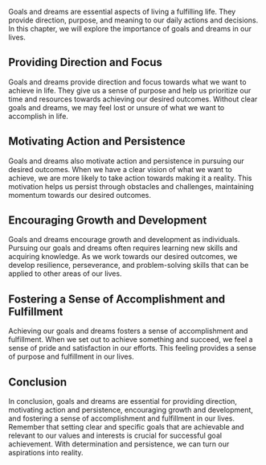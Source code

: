 
Goals and dreams are essential aspects of living a fulfilling life. They provide direction, purpose, and meaning to our daily actions and decisions. In this chapter, we will explore the importance of goals and dreams in our lives.

Providing Direction and Focus
-----------------------------

Goals and dreams provide direction and focus towards what we want to achieve in life. They give us a sense of purpose and help us prioritize our time and resources towards achieving our desired outcomes. Without clear goals and dreams, we may feel lost or unsure of what we want to accomplish in life.

Motivating Action and Persistence
---------------------------------

Goals and dreams also motivate action and persistence in pursuing our desired outcomes. When we have a clear vision of what we want to achieve, we are more likely to take action towards making it a reality. This motivation helps us persist through obstacles and challenges, maintaining momentum towards our desired outcomes.

Encouraging Growth and Development
----------------------------------

Goals and dreams encourage growth and development as individuals. Pursuing our goals and dreams often requires learning new skills and acquiring knowledge. As we work towards our desired outcomes, we develop resilience, perseverance, and problem-solving skills that can be applied to other areas of our lives.

Fostering a Sense of Accomplishment and Fulfillment
---------------------------------------------------

Achieving our goals and dreams fosters a sense of accomplishment and fulfillment. When we set out to achieve something and succeed, we feel a sense of pride and satisfaction in our efforts. This feeling provides a sense of purpose and fulfillment in our lives.

Conclusion
----------

In conclusion, goals and dreams are essential for providing direction, motivating action and persistence, encouraging growth and development, and fostering a sense of accomplishment and fulfillment in our lives. Remember that setting clear and specific goals that are achievable and relevant to our values and interests is crucial for successful goal achievement. With determination and persistence, we can turn our aspirations into reality.
